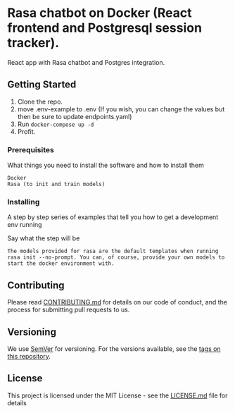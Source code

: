 # Rasa chatbot on Docker (React frontend and Postgresql session tracker).

React app with Rasa chatbot and Postgres integration. 

## Getting Started

1. Clone the repo.
2. move .env-example to .env (If you wish, you can change the values but then be sure to update endpoints.yaml)
2. Run ```docker-compose up -d```
3. Profit.


### Prerequisites

What things you need to install the software and how to install them

```
Docker
Rasa (to init and train models)
```

### Installing

A step by step series of examples that tell you how to get a development env running

Say what the step will be

```
The models provided for rasa are the default templates when running rasa init --no-prompt. You can, of course, provide your own models to start the docker environment with. 
```

## Contributing

Please read [CONTRIBUTING.md](https://gist.github.com/PurpleBooth/b24679402957c63ec426) for details on our code of conduct, and the process for submitting pull requests to us.

## Versioning

We use [SemVer](http://semver.org/) for versioning. For the versions available, see the [tags on this repository](https://github.com/your/project/tags). 


## License

This project is licensed under the MIT License - see the [LICENSE.md](LICENSE.md) file for details
